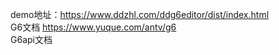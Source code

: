 demo地址：https://www.ddzhl.com/ddg6editor/dist/index.html   
G6文档   https://www.yuque.com/antv/g6   
G6api文档 







